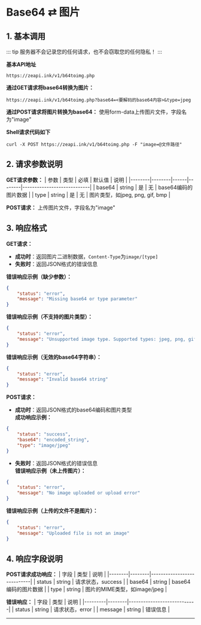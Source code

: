 # Base64 ⇄ 图片

## 1. 基本调用

::: tip
服务器不会记录您的任何请求，也不会窃取您的任何隐私！
:::

**基本API地址**
```url
https://zeapi.ink/v1/b64toimg.php
```

**通过GET请求将base64转换为图片：**
```url
https://zeapi.ink/v1/b64toimg.php?base64=<要解码的base64内容>&type=jpeg
```

**通过POST请求将图片转换为base64：**
使用form-data上传图片文件，字段名为"image"

**Shell请求代码如下**
```shell
curl -X POST https://zeapi.ink/v1/b64toimg.php -F "image=@文件路径"
```

## 2. 请求参数说明

**GET请求参数：**
| 参数   | 类型   | 必填 | 默认值 | 说明                        |
|--------|--------|------|--------|----------------------------|
| base64 | string | 是   | 无     | base64编码的图片数据       |
| type   | string | 是   | 无     | 图片类型，如jpeg, png, gif, bmp |

**POST请求：**
上传图片文件，字段名为"image"

## 3. 响应格式

**GET请求：**
- **成功时**：返回图片二进制数据，`Content-Type`为`image/[type]`  
- **失败时**：返回JSON格式的错误信息

**错误响应示例（缺少参数）：**
```json
{
    "status": "error",
    "message": "Missing base64 or type parameter"
}
```

**错误响应示例（不支持的图片类型）：**
```json
{
    "status": "error",
    "message": "Unsupported image type. Supported types: jpeg, png, gif, bmp"
}
```

**错误响应示例（无效的base64字符串）：**
```json
{
    "status": "error",
    "message": "Invalid base64 string"
}
```

**POST请求：**
- **成功时**：返回JSON格式的base64编码和图片类型  
**成功响应示例：**
```json
{
    "status": "success",
    "base64": "encoded_string",
    "type": "image/jpeg"
}
```

- **失败时**：返回JSON格式的错误信息  
**错误响应示例（未上传图片）：**
```json
{
    "status": "error",
    "message": "No image uploaded or upload error"
}
```

**错误响应示例（上传的文件不是图片）：**
```json
{
    "status": "error",
    "message": "Uploaded file is not an image"
}
```

## 4. 响应字段说明

**POST请求成功响应：**
| 字段   | 类型   | 说明                        |
|--------|--------|----------------------------|
| status | string | 请求状态，success          |
| base64 | string | base64编码的图片数据       |
| type   | string | 图片的MIME类型，如image/jpeg |

**错误响应：**
| 字段    | 类型   | 说明                        |
|---------|--------|----------------------------|
| status  | string | 请求状态，error            |
| message | string | 错误信息                   |

---